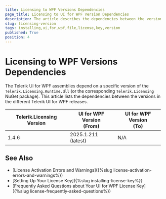 ```yaml
---
title: Licensing to WPF Versions Dependencies
page_title: Licensing to UI for WPF Version Dependencies
description: The article describes the dependencies between the versions of the Telerik.Licensing.Runtime dll and the Telerik UI for WPF dlls.
slug: licensing-version
tags: installing,ui,for,wpf,file,license,key,version
published: True
position: 4
---
```


# Licensing to WPF Versions Dependencies

The Telerik UI for WPF assemblies depend on a specific version of the `Telerik.Licensing.Runtime.dll` (or the corresponding `Telerik.Licensing` NuGet package). This article lists the dependencies between the versions in the different Telerik UI for WPF releases.

| Telerik.Licensing Version | UI for WPF Version<br/>(From) |  UI for WPF Version<br/>(To) |
| ------------------------- | ----------------------------- | ---------------------------- |
| 1.4.6 | 2025.1.211 (latest) | N/A |

## See Also  
* [License Activation Errors and Warnings]({%slug license-activation-errors-and-warnings%})
* [Setting Up Your License Key]({%slug installing-license-key%}}
* [Frequently Asked Questions about Your UI for WPF License Key]({%slug license-frequently-asked-questions%})